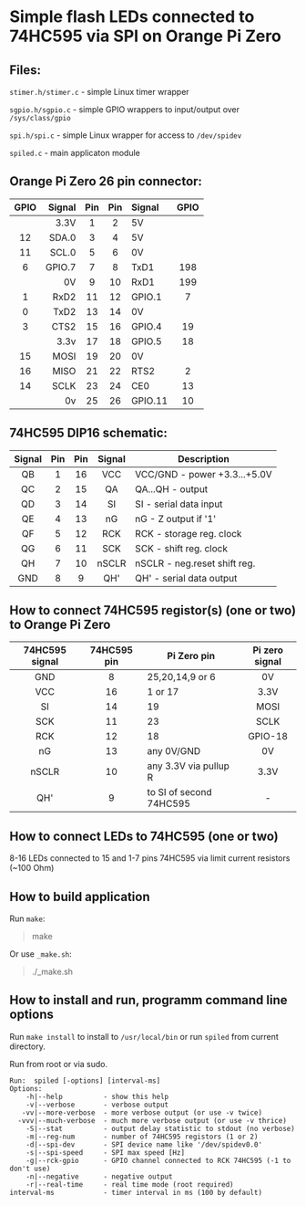 Simple flash LEDs connected to 74HC595 via SPI on Orange Pi Zero
================================================================

## Files:

 `stimer.h/stimer.c` - simple Linux timer wrapper

 `sgpio.h/sgpio.c` - simple GPIO wrappers to input/output over `/sys/class/gpio`

 `spi.h/spi.c` - simple Linux wrapper for access to `/dev/spidev`

 `spiled.c` - main applicaton module

## Orange Pi Zero 26 pin connector:

 | GPIO | Signal |Pin |Pin | Signal  | GPIO |
 |:----:| ------:|:--:|:--:|:------- |:----:|
 |      |   3.3V |  1 | 2  | 5V      |      |
 |  12  |  SDA.0 |  3 | 4  | 5V      |      |
 |  11  |  SCL.0 |  5 | 6  | 0V      |      |
 |   6  | GPIO.7 |  7 | 8  | TxD1    | 198  |
 |      |     0V |  9 | 10 | RxD1    | 199  | 
 |   1  |   RxD2 | 11 | 12 | GPIO.1  | 7    |
 |   0  |   TxD2 | 13 | 14 | 0V      |      |
 |   3  |   CTS2 | 15 | 16 | GPIO.4  | 19   |
 |      |   3.3v | 17 | 18 | GPIO.5  | 18   |
 |  15  |   MOSI | 19 | 20 | 0V      |      |
 |  16  |   MISO | 21 | 22 | RTS2    | 2    |
 |  14  |   SCLK | 23 | 24 | CE0     | 13   |
 |      |     0v | 25 | 26 | GPIO.11 | 10   |

## 74HC595 DIP16 schematic:

 | Signal | Pin | Pin | Signal |          Description           |
 |:------:|:---:|:---:|:------:| ------------------------------ |
 |   QB   |  1  | 16  |  VCC   | VCC/GND - power +3.3...+5.0V   |
 |   QC   |  2  | 15  |  QA    | QA...QH - output               |
 |   QD   |  3  | 14  |  SI    | SI      - serial data input    |
 |   QE   |  4  | 13  |  nG    | nG      - Z output if '1'      |
 |   QF   |  5  | 12  |  RCK   | RCK     - storage reg. clock   |
 |   QG   |  6  | 11  |  SCK   | SCK     - shift reg. clock     |
 |   QH   |  7  | 10  |  nSCLR | nSCLR   - neg.reset shift reg. |
 |   GND  |  8  |  9  |  QH'   | QH'     - serial data output   |

## How to connect 74HC595 registor(s) (one or two) to Orange Pi Zero

  | 74HC595 signal | 74HC595 pin | Pi Zero pin              | Pi zero signal |
  |:--------------:|:-----------:| ------------------------ |:--------------:|
  |      GND       |      8      | 25,20,14,9 or 6          | 0V             |
  |      VCC       |     16      | 1 or 17                  | 3.3V           |
  |      SI        |     14      | 19                       | MOSI           |
  |      SCK       |     11      | 23                       | SCLK           |
  |      RCK       |     12      | 18                       | GPIO-18        |
  |      nG        |     13      | any 0V/GND               | 0V             |
  |      nSCLR     |     10      | any 3.3V via pullup R    | 3.3V           |
  |      QH'       |      9      | to SI of second 74HC595  | -              |

## How to connect LEDs to 74HC595 (one or two)

 8-16 LEDs connected to 15 and 1-7 pins 74HC595 via limit current
 resistors (~100 Ohm)

## How to build application

 Run `make`:

> make

  Or use `_make.sh`:

> ./_make.sh

## How to install and run, programm command line options

 Run `make install` to install to `/usr/local/bin`
 or run `spiled` from current directory.

 Run from root or via sudo.

```
Run:  spiled [-options] [interval-ms]
Options:
    -h|--help          - show this help
    -v|--verbose       - verbose output
   -vv|--more-verbose  - more verbose output (or use -v twice)
  -vvv|--much-verbose  - much more verbose output (or use -v thrice)
    -S|--stat          - output delay statistic to stdout (no verbose)
    -m|--reg-num       - number of 74HC595 registors (1 or 2)
    -d|--spi-dev       - SPI device name like '/dev/spidev0.0'
    -s|--spi-speed     - SPI max speed [Hz]
    -g|--rck-gpio      - GPIO channel connected to RCK 74HC595 (-1 to don't use)
    -n|--negative      - negative output
    -r|--real-time     - real time mode (root required)
interval-ms            - timer interval in ms (100 by default)
```

